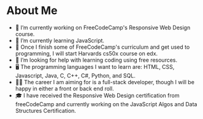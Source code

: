 # About Me

- 🔭 I’m currently working on FreeCodeCamp's Responsive Web Design course.
- 🌱 I’m currently learning JavaScript.
- 📆 Once I finish some of FreeCodeCamp's curriculum and get used to programming, I will start Harvards cs50x course on edx.
- 🤔 I’m looking for help with learning coding using free resources.
- 🖥 The programming languages I want to learn are: HTML, CSS, Javascript, Java, C, C++, C#, Python, and SQL.
- 🧑‍💻 The career I am aiming for is a full-stack developer, though I will be happy in either a front or back end roll. 
- 🎓 I have received the Responsive Web Design certification from freeCodeCamp and currently working on the JavaScript Algos and Data Structures Certification.
